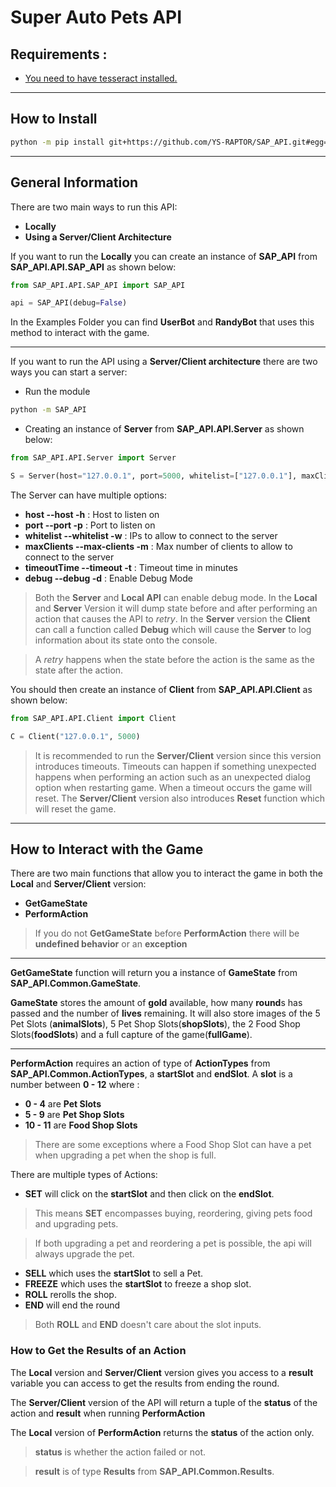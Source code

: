# Super Auto Pets API

## **Requirements :**
* [You need to have tesseract installed.](https://tesseract-ocr.github.io/tessdoc/Installation.html "Learn how to install tesseract here")
---
## **How to Install**
~~~bash
python -m pip install git+https://github.com/YS-RAPTOR/SAP_API.git#egg=SAP_API
~~~

---
## **General Information**

There are two main ways to run this API:
* **Locally**
* **Using a Server/Client Architecture**

If you want to run the **Locally** you can create an instance of **SAP_API** from **SAP_API.API.SAP_API** as shown below:

~~~python
from SAP_API.API.SAP_API import SAP_API

api = SAP_API(debug=False)
~~~

In the Examples Folder you can find **UserBot** and **RandyBot** that uses this method to interact with the game.

---

If you want to run the API using a **Server/Client architecture** there are two ways you can start a server:
* Run the module
~~~bash
python -m SAP_API
~~~

* Creating an instance of **Server** from **SAP_API.API.Server** as shown below:

~~~python
from SAP_API.API.Server import Server

S = Server(host="127.0.0.1", port=5000, whitelist=["127.0.0.1"], maxClients=10, timeoutTime=5, debug=False)
~~~

The Server can have multiple options:
* **host --host -h** : Host to listen on
* **port --port -p** : Port to listen on
* **whitelist --whitelist -w** : IPs to allow to connect to the server
* **maxClients --max-clients -m** : Max number of clients to allow to connect to the server
* **timeoutTime --timeout -t** : Timeout time in minutes
* **debug --debug -d** : Enable Debug Mode

> Both the **Server** and **Local API** can enable debug mode. In the **Local** and **Server** Version it will dump state before and after performing an action that causes the API to _retry_. In the **Server** version the **Client** can call a function called **Debug** which will cause the **Server** to log information about its state onto the console.

> A _retry_ happens when the state before the action is the same as the state after the action.

You should then create an instance of **Client** from **SAP_API.API.Client** as shown below:
~~~python
from SAP_API.API.Client import Client

C = Client("127.0.0.1", 5000)
~~~

> It is recommended to run the **Server/Client** version since this version introduces timeouts. Timeouts can happen if something unexpected happens when performing an action such as an unexpected dialog option when restarting game. When a timeout occurs the game will reset. The **Server/Client** version also introduces **Reset** function which will reset the game.

---

## **How to Interact with the Game**

There are two main functions that allow you to interact the game in both the **Local** and **Server/Client** version:
* **GetGameState**
* **PerformAction**

> If you do not **GetGameState** before **PerformAction** there will be **undefined behavior** or an **exception**

---

**GetGameState** function will return you a instance of **GameState** from **SAP_API.Common.GameState**.

**GameState** stores the amount of **gold** available, how many **round**s has passed and the number of **lives** remaining. It will also store images of the 5 Pet Slots (**animalSlots**), 5 Pet Shop Slots(**shopSlots**), the 2 Food Shop Slots(**foodSlots**) and a full capture of the game(**fullGame**).

---

**PerformAction** requires an action of type of **ActionTypes** from **SAP_API.Common.ActionTypes**, a **startSlot** and **endSlot**. A **slot** is a number between **0 - 12** where :
* **0 - 4** are **Pet Slots**
* **5 - 9** are **Pet Shop Slots**
* **10 - 11** are **Food Shop Slots**

> There are some exceptions where a Food Shop Slot can have a pet when upgrading a pet when the shop is full.

There are multiple types of Actions:
* **SET** will click on the **startSlot** and then click on the **endSlot**.
> This means **SET** encompasses buying, reordering, giving pets food and upgrading pets.

> If both upgrading a pet and reordering a pet is possible, the api will always upgrade the pet.
* **SELL** which uses the **startSlot** to sell a Pet.
* **FREEZE** which uses the **startSlot** to freeze a shop slot.
* **ROLL** rerolls the shop.
* **END** will end the round
> Both **ROLL** and **END** doesn't care about the slot inputs.

### **How to Get the Results of an Action**

The **Local** version and **Server/Client** version gives you access to a **result** variable you can access to get the results from ending the round.

The **Server/Client** version of the API will return a tuple of the **status** of the action and **result** when running **PerformAction**

The **Local** version of **PerformAction** returns the **status** of the action only.

> **status** is whether the action failed or not. 

> **result** is of type **Results** from **SAP_API.Common.Results**.

